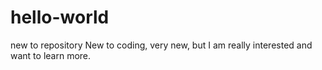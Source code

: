 # hello-world
new to repository
New to coding, very new, but I am really interested and want to learn more. 
